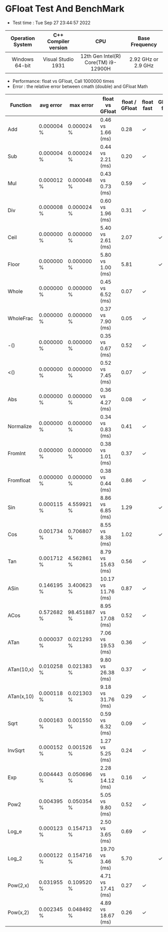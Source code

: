 # GFloat Test And BenchMark
 * Test time : Tue Sep 27 23:44:57 2022

|Operation System| C++ Compiler version |CPU  | Base Frequency  |
|:--:|:--:|:--:|:--:|
|Windows 64-bit|Visual Studio 1931|12th Gen Intel(R) Core(TM) i9-12900H|2.92 GHz or  2.9 GHz |
 * Performance: float vs GFloat,  Call 1000000 times
 * Error : the relative error between cmath (double) and GFloat Math 

|Function| avg error|max error| float vs GFloat | float / GFloat | float fast| GFloat fast|
|--|--|--|--|--|--|--|
|Add       |  0.000004 %|      0.000024 %| 0.46 vs  1.66  (ms)|0.28|$\checkmark$||
|Sub       |  0.000004 %|      0.000024 %| 0.44 vs  2.21  (ms)|0.20|$\checkmark$||
|Mul       |  0.000012 %|      0.000048 %| 0.43 vs  0.73  (ms)|0.59|$\checkmark$||
|Div       |  0.000008 %|      0.000024 %| 0.60 vs  1.96  (ms)|0.31|$\checkmark$||
|Ceil      |  0.000000 %|      0.000000 %| 5.40 vs  2.61  (ms)|2.07||$\checkmark$|
|Floor     |  0.000000 %|      0.000000 %| 5.80 vs  1.00  (ms)|5.81||$\checkmark$|
|Whole     |  0.000000 %|      0.000000 %| 0.45 vs  6.52  (ms)|0.07|$\checkmark$||
|WholeFrac |  0.000000 %|      0.000000 %| 0.37 vs  7.90  (ms)|0.05|$\checkmark$||
|-()       |  0.000000 %|      0.000000 %| 0.35 vs  0.67  (ms)|0.52|$\checkmark$||
|<()       |  0.000000 %|      0.000000 %| 0.52 vs  7.45  (ms)|0.07|$\checkmark$||
|Abs       |  0.000000 %|      0.000000 %| 0.36 vs  4.27  (ms)|0.08|$\checkmark$||
|Normalize |  0.000000 %|      0.000000 %| 0.34 vs  0.83  (ms)|0.41|$\checkmark$||
|FromInt   |  0.000000 %|      0.000000 %| 0.38 vs  1.01  (ms)|0.37|$\checkmark$||
|Fromfloat |  0.000000 %|      0.000000 %| 0.38 vs  0.44  (ms)|0.86|$\checkmark$||
|Sin       |  0.000115 %|      4.559921 %| 8.86 vs  6.85  (ms)|1.29||$\checkmark$|
|Cos       |  0.001734 %|      0.706807 %| 8.55 vs  8.38  (ms)|1.02||$\checkmark$|
|Tan       |  0.001712 %|      4.562861 %| 8.79 vs 15.63  (ms)|0.56|$\checkmark$||
|ASin      |  0.146195 %|      3.400623 %|10.17 vs 11.76  (ms)|0.87|$\checkmark$||
|ACos      |  0.572682 %|     98.451887 %| 8.95 vs 17.08  (ms)|0.52|$\checkmark$||
|ATan      |  0.000037 %|      0.021293 %| 7.06 vs 19.53  (ms)|0.36|$\checkmark$||
|ATan(10,x)|  0.010258 %|      0.021383 %| 9.80 vs 26.38  (ms)|0.37|$\checkmark$||
|ATan(x,10)|  0.000118 %|      0.021303 %| 9.18 vs 31.76  (ms)|0.29|$\checkmark$||
|Sqrt      |  0.000163 %|      0.001550 %| 0.59 vs  6.32  (ms)|0.09|$\checkmark$||
|InvSqrt   |  0.000152 %|      0.001526 %| 1.27 vs  5.25  (ms)|0.24|$\checkmark$||
|Exp       |  0.004443 %|      0.050696 %| 2.28 vs 14.12  (ms)|0.16|$\checkmark$||
|Pow2      |  0.004395 %|      0.050354 %| 5.05 vs  9.80  (ms)|0.52|$\checkmark$||
|Log_e     |  0.000123 %|      0.154713 %| 2.50 vs  3.65  (ms)|0.69|$\checkmark$||
|Log_2     |  0.000122 %|      0.154716 %|19.70 vs  3.46  (ms)|5.70||$\checkmark$|
|Pow(2,x)  |  0.031955 %|      0.109520 %| 4.71 vs 17.41  (ms)|0.27|$\checkmark$||
|Pow(x,2)  |  0.002345 %|      0.048492 %| 4.89 vs 18.67  (ms)|0.26|$\checkmark$||
